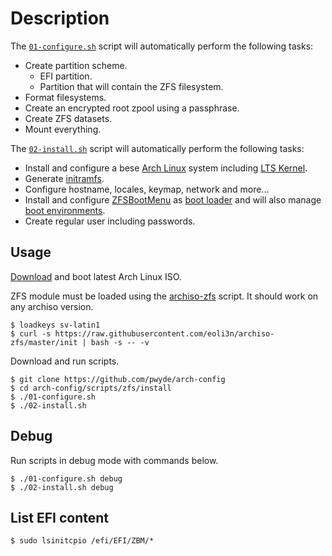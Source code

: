 # Description
The [`01-configure.sh`](/scripts/zfs/install/01-configure.sh) script will automatically perform the following tasks:
- Create partition scheme.
  - EFI partition.
  - Partition that will contain the ZFS filesystem.
- Format filesystems.
- Create an encrypted root zpool using a passphrase.
- Create ZFS datasets.
- Mount everything.

The [`02-install.sh`](/scripts/zfs/install/01-configure.sh) script will automatically perform the following tasks:
- Install and configure a bese [Arch Linux](https://www.archlinux.org/) system including [LTS Kernel](https://archlinux.org/packages/?search=&q=linux-lts).
- Generate [initramfs](https://wiki.archlinux.org/title/Arch_boot_process#initramfs).
- Configure hostname, locales, keymap, network and more...
- Install and configure [ZFSBootMenu](https://zfsbootmenu.org/) as [boot loader](https://wiki.archlinux.org/title/Arch_boot_process#Boot_loader) and will also manage [boot environments](https://docs.zfsbootmenu.org/en/latest/guides/general/bootenvs-and-you.html).
- Create regular user including passwords.

## Usage
[Download](https://archlinux.org/download/) and boot latest Arch Linux ISO.

ZFS module must be loaded using the [archiso-zfs](https://github.com/eoli3n/archiso-zfs) script. It should work on any archiso version. 
```
$ loadkeys sv-latin1
$ curl -s https://raw.githubusercontent.com/eoli3n/archiso-zfs/master/init | bash -s -- -v
```

Download and run scripts.
```
$ git clone https://github.com/pwyde/arch-config
$ cd arch-config/scripts/zfs/install
$ ./01-configure.sh
$ ./02-install.sh
```

## Debug
Run scripts in debug mode with commands below.

```
$ ./01-configure.sh debug
$ ./02-install.sh debug
```

## List EFI content
```
$ sudo lsinitcpio /efi/EFI/ZBM/*
```
